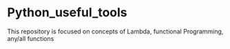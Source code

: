 # Python_useful_tools
This repository is focused on concepts of Lambda, functional Programming, any/all functions

